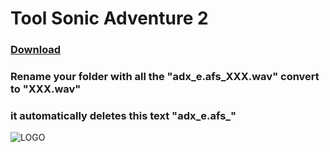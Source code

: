 # Tool Sonic Adventure 2
### [Download](https://github.com/S0NICEURS/Converter-event_adx_e.afs_XXX.wav-to-XXXX.wav/archive/refs/heads/main.zip)

### Rename your folder with all the "adx_e.afs_XXX.wav" convert to "XXX.wav"
### it automatically deletes this text "adx_e.afs_"


![LOGO](https://i.ibb.co/xHcGw0m/2024-07-07-17-57-24-Window.png)
